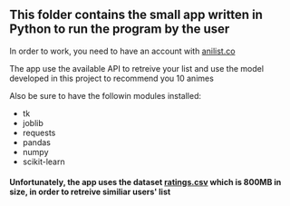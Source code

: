## This folder contains the small app written in Python to run the program by the user

In order to work, you need to have an account with [anilist.co](https://anilist.co/)

The app use the available API to retreive your list and use the model developed in this project to recommend you 10 animes

Also be sure to have the followin modules installed:
  - tk
  - joblib
  - requests
  - pandas
  - numpy
  - scikit-learn

#### Unfortunately, the app uses the dataset [ratings.csv](https://mega.nz/file/pU9UXQSK#Cr9Vt09zd3vZRleRhsCp6O9OwTWZCh9Jq5KojgSEWeQ) which is 800MB in size, in order to retreive similiar users' list
